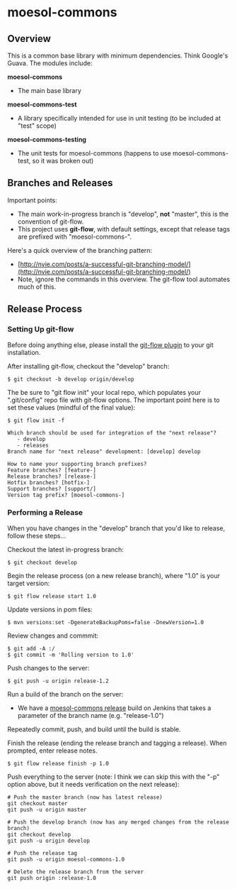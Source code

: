 # moesol-commons

## Overview

This is a common base library with minimum dependencies. Think Google's Guava. The modules include:

__moesol-commons__
*   The main base library

__moesol-commons-test__
*   A library specifically intended for use in unit testing (to be included at "test" scope)

__moesol-commons-testing__
*   The unit tests for moesol-commons (happens to use moesol-commons-test, so it was broken out)

## Branches and Releases

Important points:
*   The main work-in-progress branch is "develop", __not__ "master", this is the convention of git-flow.
*   This project uses __git-flow__, with default settings, except that release tags are prefixed with "moesol-commons-".

Here's a quick overview of the branching pattern:
*   [http://nvie.com/posts/a-successful-git-branching-model/](http://nvie.com/posts/a-successful-git-branching-model/)
*    Note, ignore the commands in this overview. The git-flow tool automates much of this.

## Release Process

### Setting Up git-flow

Before doing anything else, please install the [git-flow plugin](https://github.com/nvie/gitflow/blob/develop/README.mdown) to your git installation.


After installing git-flow, checkout the "develop" branch:

    $ git checkout -b develop origin/develop

The be sure to "git flow init" your local repo, which populates your ".git/config" repo file with git-flow options. The important point here is to set these values (mindful of the final value):

    $ git flow init -f

    Which branch should be used for integration of the "next release"?
       - develop
       - releases
    Branch name for "next release" development: [develop] develop
    
    How to name your supporting branch prefixes?
    Feature branches? [feature-]
    Release branches? [release-]
    Hotfix branches? [hotfix-]
    Support branches? [support/]
    Version tag prefix? [moesol-commons-]

### Performing a Release

When you have changes in the "develop" branch that you'd like to release, follow these steps...

Checkout the latest in-progress branch:

    $ git checkout develop

Begin the release process (on a new release branch), where "1.0" is your target version:

    $ git flow release start 1.0

Update versions in pom files:

    $ mvn versions:set -DgenerateBackupPoms=false -DnewVersion=1.0

Review changes and commmit:

    $ git add -A :/
    $ git commit -m 'Rolling version to 1.0'

Push changes to the server:

    $ git push -u origin release-1.2

Run a build of the branch on the server:
*   We have a [moesol-commons release](https://build.moesol.com/jenkins/job/moesol-commons%20branch/) build on Jenkins that takes a parameter of the branch name (e.g. "release-1.0")

Repeatedly commit, push, and build until the build is stable.

Finish the release (ending the release branch and tagging a release). When prompted, enter release notes.

    $ git flow release finish -p 1.0

Push everything to the server (note: I think we can skip this with the "-p" option above, but it needs verification on the next release):

    # Push the master branch (now has latest release)
    git checkout master
    git push -u origin master
    
    # Push the develop branch (now has any merged changes from the release branch)
    git checkout develop
    git push -u origin develop
    
    # Push the release tag
    git push -u origin moesol-commons-1.0
    
    # Delete the release branch from the server
    git push origin :release-1.0
